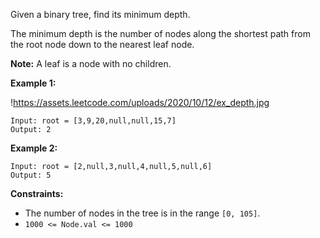 Given a binary tree, find its minimum depth.

The minimum depth is the number of nodes along the shortest path from the root node down to the nearest leaf node.

**Note:** A leaf is a node with no children.

**Example 1:**

!https://assets.leetcode.com/uploads/2020/10/12/ex_depth.jpg

```
Input: root = [3,9,20,null,null,15,7]
Output: 2

```

**Example 2:**

```
Input: root = [2,null,3,null,4,null,5,null,6]
Output: 5

```

**Constraints:**

- The number of nodes in the tree is in the range `[0, 105]`.
- `1000 <= Node.val <= 1000`